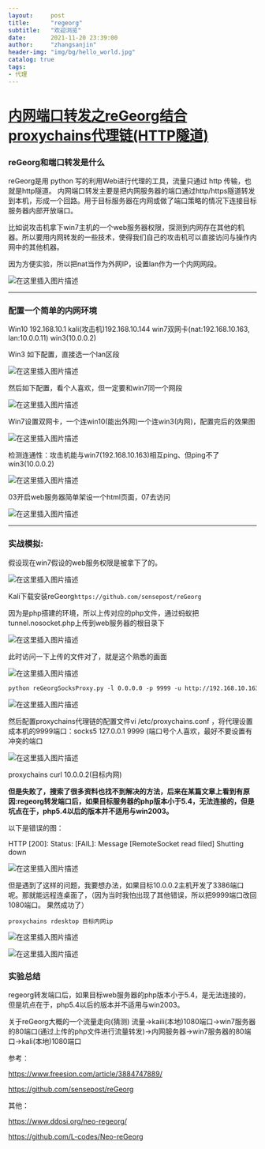 ```yaml
---
layout:     post
title:      "regeorg"
subtitle:   "欢迎浏览"
date:       2021-11-20 23:39:00
author:     "zhangsanjin"
header-img: "img/bg/hello_world.jpg"
catalog: true
tags:
- 代理
---
```




# [内网端口转发之reGeorg结合proxychains代理链(HTTP隧道)](https://www.freesion.com/article/3884747889/)

### reGeorg和端口转发是什么

reGeorg是用 python 写的利用Web进行代理的工具，流量只通过 http 传输，也就是http隧道。
内网端口转发主要是把内网服务器的端口通过http/https隧道转发到本机，形成一个回路。用于目标服务器在内网或做了端口策略的情况下连接目标服务器内部开放端口。

比如说攻击机拿下win7主机的一个web服务器权限，探测到内网存在其他的机器。所以要用内网转发的一些技术，使得我们自己的攻击机可以直接访问与操作内网中的其他机器。

因为方便实验，所以把nat当作为外网IP，设置lan作为一个内网网段。

![在这里插入图片描述](/assets/ca2aeb1e5b49780d2e51033219f44367.png)

------

### 配置一个简单的内网环境

Win10 192.168.10.1 kali(攻击机)192.168.10.144 win7双网卡(nat:192.168.10.163, lan:10.0.0.11) win3(10.0.0.2)

Win3 如下配置，直接选一个lan区段

![在这里插入图片描述](/assets/5954c30c7b0f03eedaca219206a51175.png)

然后如下配置，看个人喜欢，但一定要和win7同一个网段

![在这里插入图片描述](/assets/bd0fb0c65eaedb9904e8156ff9677b95.png)

Win7设置双网卡，一个连win10(能出外网)一个连win3(内网)，配置完后的效果图

![在这里插入图片描述](/assets/2388447e3aab41a178e32a05dbff70fa.png)

检测连通性：攻击机能与win7(192.168.10.163)相互ping、但ping不了win3(10.0.0.2)

![在这里插入图片描述](/assets/a71822739519c7347260978ce3f5f09e.png)

03开启web服务器简单架设一个html页面，07去访问

![在这里插入图片描述](/assets/e2da0c0ff100b818e58c1f987a7c9b6b.png)

------

### 实战模拟:

假设现在win7假设的web服务权限是被拿下了的。

![在这里插入图片描述](/assets/1b653ce533fafe2a56f49b4f51eec245.png)

Kali下载安装reGeorg`https://github.com/sensepost/reGeorg`

因为是php搭建的环境，所以上传对应的php文件，通过蚂蚁把tunnel.nosocket.php上传到web服务器的根目录下

![在这里插入图片描述](/assets/b26c6d98cbb8151113e908203a708cb9.png)

此时访问一下上传的文件对了，就是这个熟悉的画面

![在这里插入图片描述](/assets/41c55ef8349b39dd52b7750a9b161316.png)

```apache
python reGeorgSocksProxy.py -l 0.0.0.0 -p 9999 -u http://192.168.10.163/tunnel.nosocket.php
```

![在这里插入图片描述](/assets/3085d669391074a9d831942798e134f0.png)

然后配置proxychains代理链的配置文件vi /etc/proxychains.conf ，将代理设置成本机的9999端口：socks5 127.0.0.1 9999 (端口号个人喜欢，最好不要设置有冲突的端口

![在这里插入图片描述](/assets/a0393c011cdc35ebb7358a3cf8225af5.png)

proxychains curl 10.0.0.2(目标内网)

**但是失败了，搜索了很多资料也找不到解决的方法，后来在某篇文章上看到有原因:regeorg转发端口后，如果目标服务器的php版本小于5.4，无法连接的，但是坑点在于，php5.4以后的版本并不适用与win2003。**

以下是错误的图：

HTTP [200]: Status: [FAIL]: Message [RemoteSocket read filed] Shutting down

![在这里插入图片描述](/assets/8d053659821ccd588200673d8bc39f51.png)

但是遇到了这样的问题，我要想办法，如果目标10.0.0.2主机开发了3386端口呢。那就能远程连桌面了，（因为当时我怕出现了其他错误，所以把9999端口改回1080端口。 果然成功了）

```armasm
proxychains rdesktop 目标内网ip
```

![在这里插入图片描述](/assets/bce33fb1c51576b1857ebbc02235c193.png)

![在这里插入图片描述](/assets/d583d95d05d449ced52c9123772d3de2.png)

### 实验总结

regeorg转发端口后，如果目标web服务器的php版本小于5.4，是无法连接的，但是坑点在于，php5.4以后的版本并不适用与win2003。

关于reGeorg大概的一个流量走向(猜测)
流量->kaili(本地)1080端口->win7服务器的80端口(通过上传的php文件进行流量转发)->内网服务器->win7服务器的80端口->kali(本地)1080端口



参考：

https://www.freesion.com/article/3884747889/

https://github.com/sensepost/reGeorg



其他：

https://www.ddosi.org/neo-regeorg/

https://github.com/L-codes/Neo-reGeorg